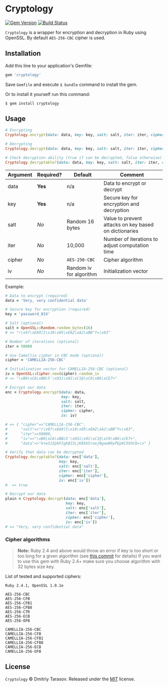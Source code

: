 # Cryptology

[![Gem Version](https://badge.fury.io/rb/cryptology.svg)](https://badge.fury.io/rb/cryptology)
[![Build Status](https://travis-ci.com/rubysamurai/cryptology.svg?branch=master)](https://travis-ci.com/rubysamurai/cryptology)

`Cryptology` is a wrapper for encryption and decryption in Ruby using OpenSSL. By default `AES-256-CBC` cipher is used.

## Installation

Add this line to your application's Gemfile:

```ruby
gem 'cryptology'
```

Save `Gemfile` and execute `$ bundle` command to install the gem.

Or to install it yourself run this command:

```
$ gem install cryptology
```

## Usage

```ruby
# Encrypting
Cryptology.encrypt(data: data, key: key, salt: salt, iter: iter, cipher: cipher, iv: iv)

# Decrypting
Cryptology.decrypt(data: data, key: key, salt: salt, iter: iter, cipher: cipher, iv: iv)

# Check decryption ability (true if can be decrypted, false otherwise)
Cryptology.decryptable?(data: data, key: key, salt: salt, iter: iter, cipher: cipher, iv: iv)
```


Argument | Required? | Default                 | Comment
---------|-----------|-------------------------|-------------
data     | **Yes**   | n/a                     | Data to encrypt or decrypt
key      | **Yes**   | n/a                     | Secure key for encryption and decryption
salt     | *No*      | Random 16 bytes         | Value to prevent attacks on key based on dictionaries
iter     | *No*      | 10,000                  | Number of iterations to adjust computation time
cipher   | *No*      | `AES-256-CBC`           | Cipher algorithm
iv       | *No*      | Random iv for algorithm | Initialization vector

Example:

```ruby
# Data to encrypt (required)
data = 'Very, very confidential data'

# Secure key for encryption (required)
key = 'password_01X'

# Salt (optional)
salt = OpenSSL::Random.random_bytes(16)
# => "r\x97\xEA9]I\x18\x05\xEAZ\xA2\xBB^Y=\x83"

# Number of iterations (optional)
iter = 50000

# Use Camellia cipher in CBC mode (optional)
cipher = 'CAMELLIA-256-CBC'

# Initialization vector for CAMELLIA-256-CBC (optional)
iv = OpenSSL::Cipher.new(cipher).random_iv
# => "\xB0\xCA\xBBc5'\x03i\x01\xC1@\xC0\xB6\xCE7+"

# Encrypt our data
enc = Cryptology.encrypt(data: data,
                         key: key,
                         salt: salt,
                         iter: iter,
                         cipher: cipher,
                         iv: iv)

# => { "cipher"=>"CAMELLIA-256-CBC",
#      "salt"=>"r\x97\xEA9]I\x18\x05\xEAZ\xA2\xBB^Y=\x83",
#      "iter"=>50000,
#      "iv"=>"\xB0\xCA\xBBc5'\x03i\x01\xC1@\xC0\xB6\xCE7+",
#      "data"=>"k+e3JZpkFIgkB15LjK85k5roojNgawN9yPEp6CXGhCQ=\n" }

# Verify that data can be decrypted
Cryptology.decryptable?(data: enc['data'],
                        key: key,
                        salt: enc['salt'],
                        iter: enc['iter'],
                        cipher: enc['cipher'],
                        iv: enc['iv'])
#  => true

# Decrypt our data
plain = Cryptology.decrypt(data: enc['data'],
                           key: key,
                           salt: enc['salt'],
                           iter: enc['iter'],
                           cipher: enc['cipher'],
                           iv: enc['iv'])
# => "Very, very confidential data"
```

### Cipher algorithms

> **Note:** Ruby 2.4 and above would throw an error if key is too short or too long for a given algorithm (see [this commit](https://github.com/ruby/ruby/commit/ce635262f53b760284d56bb1027baebaaec175d1) for details) If you want to use this gem with Ruby 2.4+ make sure you choose algorithm with 32 bytes size key.

List of tested and supported ciphers:

```
Ruby 2.4.1, OpenSSL 1.0.1e

AES-256-CBC
AES-256-CFB
AES-256-CFB1
AES-256-CFB8
AES-256-CTR
AES-256-ECB
AES-256-OFB

CAMELLIA-256-CBC
CAMELLIA-256-CFB
CAMELLIA-256-CFB1
CAMELLIA-256-CFB8
CAMELLIA-256-ECB
CAMELLIA-256-OFB
```

## License

`Cryptology` © Dmitriy Tarasov. Released under the [MIT](LICENSE.txt) license.
